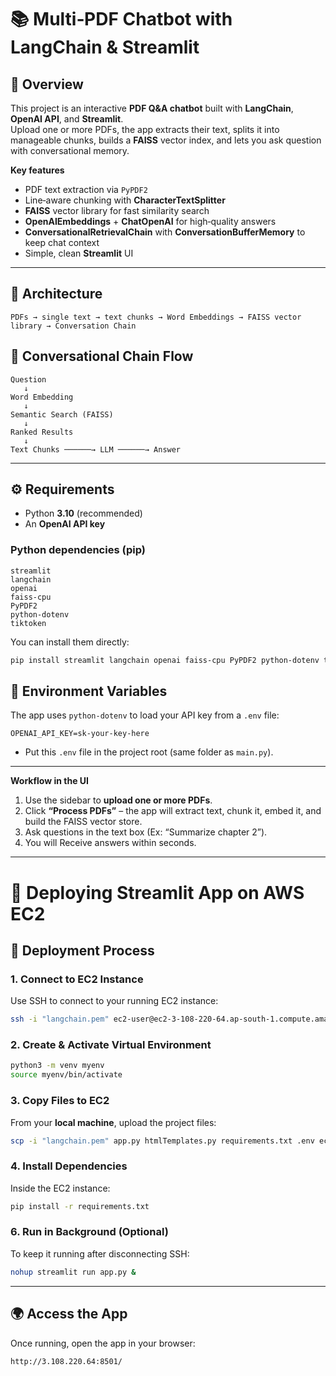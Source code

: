 # 📚 Multi‑PDF Chatbot with LangChain & Streamlit

## 📌 Overview
This project is an interactive **PDF Q&A chatbot** built with **LangChain**, **OpenAI API**, and **Streamlit**.  
Upload one or more PDFs, the app extracts their text, splits it into manageable chunks, builds a **FAISS** vector index, and lets you ask question with conversational memory.

**Key features**
- PDF text extraction via `PyPDF2`
- Line‑aware chunking with **CharacterTextSplitter** 
- **FAISS** vector library for fast similarity search
- **OpenAIEmbeddings** + **ChatOpenAI** for high‑quality answers
- **ConversationalRetrievalChain** with **ConversationBufferMemory** to keep chat context
- Simple, clean **Streamlit** UI 

---

## 🧱 Architecture
```
PDFs → single text → text chunks → Word Embeddings → FAISS vector library → Conversation Chain
```
## 📂 Conversational Chain Flow

```text
Question
   ↓
Word Embedding
   ↓
Semantic Search (FAISS)
   ↓
Ranked Results
   ↓
Text Chunks ──────→ LLM ──────→ Answer
```

---
## ⚙️ Requirements
- Python **3.10** (recommended)
- An **OpenAI API key**

### Python dependencies (pip)
```
streamlit
langchain
openai
faiss-cpu
PyPDF2
python-dotenv
tiktoken
```

You can install them directly:
```bash
pip install streamlit langchain openai faiss-cpu PyPDF2 python-dotenv tiktoken
```

## 🔐 Environment Variables
The app uses `python-dotenv` to load your API key from a `.env` file:
```
OPENAI_API_KEY=sk-your-key-here
```

- Put this `.env` file in the project root (same folder as `main.py`).

---


**Workflow in the UI**
1. Use the sidebar to **upload one or more PDFs**.
2. Click **“Process PDFs”** – the app will extract text, chunk it, embed it, and build the FAISS vector store.
3. Ask questions in the text box (Ex: “Summarize chapter 2”).
4. You will Receive answers within seconds.

---

# 🚀 Deploying Streamlit App on AWS EC2

## 🔧 Deployment Process

### 1. Connect to EC2 Instance
Use SSH to connect to your running EC2 instance:
```bash
ssh -i "langchain.pem" ec2-user@ec2-3-108-220-64.ap-south-1.compute.amazonaws.com
```

### 2. Create & Activate Virtual Environment
```bash
python3 -m venv myenv
source myenv/bin/activate
```

### 3. Copy Files to EC2
From your **local machine**, upload the project files:
```bash
scp -i "langchain.pem" app.py htmlTemplates.py requirements.txt .env ec2-user@ec2-3-108-220-64.ap-south-1.compute.amazonaws.com:/home/ec2-user/
```

### 4. Install Dependencies
Inside the EC2 instance:
```bash
pip install -r requirements.txt
```

### 6. Run in Background (Optional)
To keep it running after disconnecting SSH:
```bash
nohup streamlit run app.py &
```
---

## 🌍 Access the App
Once running, open the app in your browser:  
```
http://3.108.220.64:8501/
```
